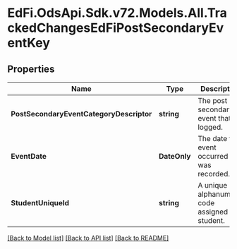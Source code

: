 # EdFi.OdsApi.Sdk.v72.Models.All.TrackedChangesEdFiPostSecondaryEventKey

## Properties

Name | Type | Description | Notes
------------ | ------------- | ------------- | -------------
**PostSecondaryEventCategoryDescriptor** | **string** | The post secondary event that is logged. | [optional] 
**EventDate** | **DateOnly** | The date the event occurred or was recorded. | [optional] 
**StudentUniqueId** | **string** | A unique alphanumeric code assigned to a student. | [optional] 

[[Back to Model list]](../README.md#documentation-for-models) [[Back to API list]](../README.md#documentation-for-api-endpoints) [[Back to README]](../README.md)

